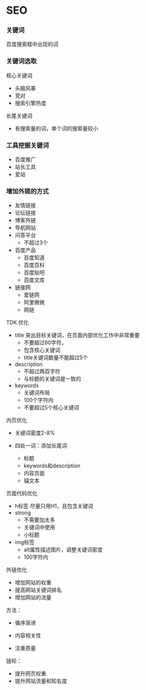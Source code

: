 # SEO

### 关键词

百度搜索框中出现的词



### 关键词选取

核心关键词

* 头脑风暴
* 竞对
* 搜索引擎热度

长尾关键词

* 有搜索量的词，单个词的搜索量较小



### 工具挖掘关键词

* 百度推广
* 站长工具
* 爱站



### 增加外链的方式

* 友情链接
* 论坛链接
* 博客外链
* 导航网站
* 问答平台
    * 不超过3个
* 百度产品
    * 百度知道
    * 百度百科
    * 百度贴吧
    * 百度文库
* 链接网
    * 爱链网
    * 阿里微微
    * 网链



TDK 优化

* title 突出目标关键词，在页面内部优化工作中非常重要
    * 不要超过80字符，
    * 包含核心关键词
    * title关键词数量不能超过5个
* description
    * 不超过两百字符
    * 与标题的关键词是一致的
* keywords
    * 关键词布局
    * 100个字符内
    * 不要超过5个核心关键词



内页优化

* 关键词密度2-8%

* 四处一词：添加长尾词
    * 标题
    * keywords和description
    * 内容页面
    * 锚文本



页面代码优化

* h标签 尽量只用H1，且包含关键词
* strong 
    * 不需要加太多
    * 关键词中使用
    * 小标题
* img标签
    * alt属性描述图片，调整关键词密度
    * 100字符内



外链优化

* 增加网站的权重
* 提高网站关键词排名
* 增加网站的流量

方法：

* 循序渐进

* 内容相关性

* 注重质量



链轮：

* 提升网页权重
* 提升网站流量和知名度


